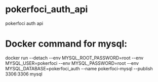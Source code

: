 # pokerfoci_auth_api
pokerfoci auth api

# Docker command for mysql:

docker run --detach --env MYSQL_ROOT_PASSWORD=root --env MYSQL_USER=pokerfoci --env MYSQL_PASSWORD=root --env MYSQL_DATABASE=pokerfoci_auth --name pokerfoci-mysql --publish 3306:3306 mysql